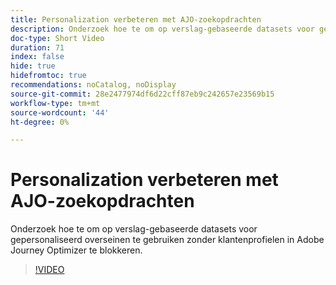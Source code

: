 ```yaml
---
title: Personalization verbeteren met AJO-zoekopdrachten
description: Onderzoek hoe te om op verslag-gebaseerde datasets voor gepersonaliseerd overseinen te gebruiken zonder klantenprofielen in Adobe Journey Optimizer te blokkeren.
doc-type: Short Video
duration: 71
index: false
hide: true
hidefromtoc: true
recommendations: noCatalog, noDisplay
source-git-commit: 28e2477974df6d22cff87eb9c242657e23569b15
workflow-type: tm+mt
source-wordcount: '44'
ht-degree: 0%

---
```



# Personalization verbeteren met AJO-zoekopdrachten

Onderzoek hoe te om op verslag-gebaseerde datasets voor gepersonaliseerd overseinen te gebruiken zonder klantenprofielen in Adobe Journey Optimizer te blokkeren.

<!-- 62_S522_3442522_70_enhancing-personalization-with-ajo-lookups -->
>[!VIDEO](https://video.tv.adobe.com/v/3458226/?learn=on&enablevpops=true)
